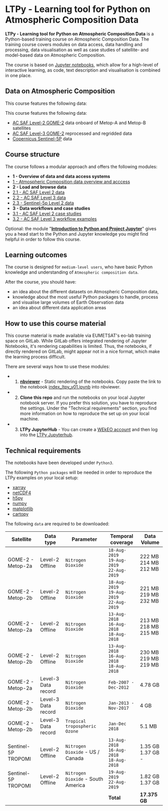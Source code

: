 # LTPy - Learning tool for Python on Atmospheric Composition Data

**LTPy - Learning tool for Python on Atmospheric Composition Data** is a 
Python-based training course on Atmospheric Composition Data. The training 
course covers modules on data access, data handling and processing, 
data visualisation as well as case studies of satellite- and model-based data 
on Atmospheric Composition.

The course is based on [Jupyter notebooks](https://jupyter.org/), which allow 
for a high-level of interactive learning, as code, text description and 
visualisation is combined in one place.

## Data on Atmospheric Composition
This course features the following data:

This course features the following data:
* [AC SAF Level-2 GOME-2](./1_ltpy_v01_atmospheric_composition_overview.ipynb#ac_saf) 
data onboard of Metop-A and Metop-B satellites
* [AC SAF Level-3 GOME-2](./1_ltpy_v01_atmospheric_composition_overview.ipynb#records) 
reprocessed and regridded data
* [Copernicus Sentinel-5P](./1_ltpy_v01_atmospheric_composition_overview.ipynb#sentinel_5p) 
data

## Course structure
The course follows a modular approach and offers the following modules:

* **1 - Overview of data and data access systems**
 * [1 - Atmospheric Composition data overview and acccess](./1_ltpy_v01_atmospheric_composition_overview.ipynb)
* **2 - Load and browse data**
 * [2.1 - AC SAF Level 2 data](./21_ltpy_v01_AC_SAF_L2_data.ipynb)
 * [2.2 - AC SAF Level 3 data](./22_ltpy_v01_AC_SAF_L3_data_products.ipynb)
 * [2.3 - Sentinel-5p Level 2 data](./23_ltpy_v01_Sentinel5p_L2_data.ipynb)
* **3 - Data workflows and case studies**
 * [3.1 - AC SAF Level 2 case studies](./31_ltpy_v01_AC_SAF_L2_case_study.ipynb)
 * [3.2 - AC SAF Level 3 workflow examples](./32_ltpy_v01_AC_SAF_L3_case_study.ipynb)

Optional: the module "[**Introduction to Python and Project Jupyter**](./0_ltpy_v01_Intro_to_Python_and_Jupyter.ipynb)" 
gives you a head start to the Python and Jupyter knowledge you might find 
helpful in order to follow this course.

## Learning outcomes
The course is designed for `medium-level users`, who have basic Python knowledge 
and understanding of `Atmospheric composition data`.

After the course, you should have:

* an idea about the different datasets on Atmospheric Composition data,
* knowledge about the most useful Python packages to handle, process and 
visualise large volumes of Earth Observation data
* an idea about different data application areas

## How to use this course material
This course material is made available via EUMETSAT's eo-lab training space on
GitLab. While GitLab offers integrated rendering of Jupyter Notebooks, it's 
rendering capabilities is limited. Thus, the notebooks, if directly rendered on
GitLab, might appear not in a nice format, which make the learning process
difficult.

There are several ways how to use these modules:
* 1. **[nbviewer](https://nbviewer.jupyter.org/)** - Static rendering of the 
notebooks. Copy paste the link to the notebook [index_ltpy_v01.ipynb](./index_ltpy_v01.ipynb) 
into nbviewer.
* 2. **Clone this repo** and run the notebooks on your local Jupyter notebook
server. If you prefer this solution, you have to reproduce the settings. Under 
the "Technical requirements" section, you find more information on how to
reproduce the set up on your local machine.
* 3. **LTPy JupyterHub** - You can create a 
[WEkEO account](https://www.wekeo.eu/user/register) and then log into the
[LTPy Jupyterhub](https://ltpy.adamplatform.eu).

## Technical requirements
The notebooks have been developed under `Python3`. 

The following `Python packages` will be needed in order to reproduce the 
LTPy examples on your local setup:
* [xarray](http://xarray.pydata.org/en/stable/index.html)
* [netCDF4](https://unidata.github.io/netcdf4-python/netCDF4/index.html)
* [h5py](https://pypi.org/project/h5py/)
* [numpy](https://numpy.org/)
* [matplotlib](https://matplotlib.org/)
* [cartopy](https://scitools.org.uk/cartopy/docs/latest/)

The following `data` are required to be downloaded:

| Satellite | Data type | Parameter | Temporal coverage | Data Volume
|--- |---|---|---|---|
|GOME-2 - Metop-2a|Level-2 Offline| `Nitrogen Dioxide`  |`18-Aug-2019` <br> `19-Aug-2019` <br> `22-Aug-2019`| 222 MB <br> 214 MB <br> 212 MB |
|GOME-2 - Metop-2b|Level-2 Offline| `Nitrogen Dioxide`  |`18-Aug-2019` <br> `19-Aug-2019` <br> `22-Aug-2019`| 221 MB <br> 219 MB <br> 232 MB |
|GOME-2 - Metop-2a|Level-2 Offline| `Nitrogen Dioxide`  |`13-Aug-2018` <br> `16-Aug-2018` <br> `18-Aug-2018`| 213 MB <br> 218 MB <br> 215 MB |
|GOME-2 - Metop-2b|Level-2 Offline| `Nitrogen Dioxide`  |`13-Aug-2018` <br> `16-Aug-2018` <br> `18-Aug-2018`| 230 MB <br> 219 MB <br> 219 MB |
|GOME-2 - Metop-2a|Level-3 Data record| `Nitrogen Dioxide`  |`Feb-2007 - Dec-2012`| 4.78 GB |
|GOME-2 - Metop-2b|Level-3 Data record| `Nitrogen Dioxide`  |`Jan-2013 - Nov-2017`| 4 GB |
|GOME-2 - Metop-2b|Level-3 Data record| `Tropical tropospheric Ozone`  |`Jan-Dec 2018`| 5.1 MB |
|Sentinel-5P TROPOMI|Level-2 Offline| `Nitrogen Dioxide` - US / Canada|`13-Aug-2018` <br> `16-Aug-2018` <br> `18-Aug-2018`| 1.35 GB <br> 1.37 GB <br> - |
|Sentinel-5P TROPOMI|Level-2 Offline| `Nitrogen Dioxide` - South America  |`19-Aug-2019` <br> `22-Aug-2019`| 1.82 GB <br> 1.37 GB |
| | | | **Total** | **17.375 GB** |